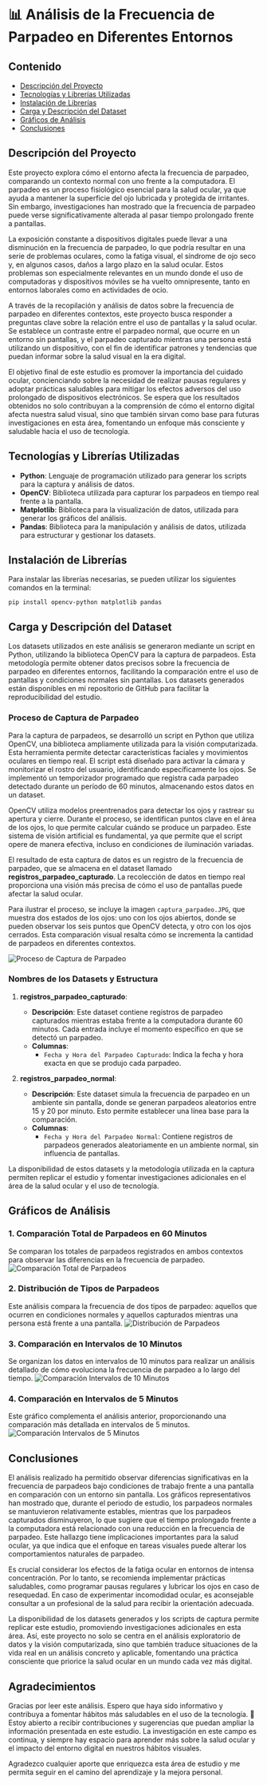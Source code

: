 # 📊 Análisis de la Frecuencia de Parpadeo en Diferentes Entornos

## **Contenido**
- [Descripción del Proyecto](#descripción-del-proyecto)
- [Tecnologías y Librerías Utilizadas](#tecnologías-y-librerías-utilizadas)
- [Instalación de Librerías](#instalación-de-librerías)
- [Carga y Descripción del Dataset](#carga-y-descripción-del-dataset)
- [Gráficos de Análisis](#gráficos-de-análisis)
- [Conclusiones](#conclusiones)

## **Descripción del Proyecto**
Este proyecto explora cómo el entorno afecta la frecuencia de parpadeo, comparando un contexto normal con uno frente a la computadora. El parpadeo es un proceso fisiológico esencial para la salud ocular, ya que ayuda a mantener la superficie del ojo lubricada y protegida de irritantes. Sin embargo, investigaciones han mostrado que la frecuencia de parpadeo puede verse significativamente alterada al pasar tiempo prolongado frente a pantallas.

La exposición constante a dispositivos digitales puede llevar a una disminución en la frecuencia de parpadeo, lo que podría resultar en una serie de problemas oculares, como la fatiga visual, el síndrome de ojo seco y, en algunos casos, daños a largo plazo en la salud ocular. Estos problemas son especialmente relevantes en un mundo donde el uso de computadoras y dispositivos móviles se ha vuelto omnipresente, tanto en entornos laborales como en actividades de ocio.

A través de la recopilación y análisis de datos sobre la frecuencia de parpadeo en diferentes contextos, este proyecto busca responder a preguntas clave sobre la relación entre el uso de pantallas y la salud ocular. Se establece un contraste entre el parpadeo normal, que ocurre en un entorno sin pantallas, y el parpadeo capturado mientras una persona está utilizando un dispositivo, con el fin de identificar patrones y tendencias que puedan informar sobre la salud visual en la era digital.

El objetivo final de este estudio es promover la importancia del cuidado ocular, concienciando sobre la necesidad de realizar pausas regulares y adoptar prácticas saludables para mitigar los efectos adversos del uso prolongado de dispositivos electrónicos. Se espera que los resultados obtenidos no solo contribuyan a la comprensión de cómo el entorno digital afecta nuestra salud visual, sino que también sirvan como base para futuras investigaciones en esta área, fomentando un enfoque más consciente y saludable hacia el uso de tecnología.


## **Tecnologías y Librerías Utilizadas**
- **Python**: Lenguaje de programación utilizado para generar los scripts para la captura y análisis de datos.
- **OpenCV**: Biblioteca utilizada para capturar los parpadeos en tiempo real frente a la pantalla.
- **Matplotlib**: Biblioteca para la visualización de datos, utilizada para generar los gráficos del análisis.
- **Pandas**: Biblioteca para la manipulación y análisis de datos, utilizada para estructurar y gestionar los datasets.

## **Instalación de Librerías**
Para instalar las librerías necesarias, se pueden utilizar los siguientes comandos en la terminal:

```
pip install opencv-python matplotlib pandas

```

## **Carga y Descripción del Dataset**
Los datasets utilizados en este análisis se generaron mediante un script en Python, utilizando la biblioteca OpenCV para la captura de parpadeos. Esta metodología permite obtener datos precisos sobre la frecuencia de parpadeo en diferentes entornos, facilitando la comparación entre el uso de pantallas y condiciones normales sin pantallas. Los datasets generados están disponibles en mi repositorio de GitHub para facilitar la reproducibilidad del estudio.

### Proceso de Captura de Parpadeo
Para la captura de parpadeos, se desarrolló un script en Python que utiliza OpenCV, una biblioteca ampliamente utilizada para la visión computarizada. Esta herramienta permite detectar características faciales y movimientos oculares en tiempo real. El script está diseñado para activar la cámara y monitorizar el rostro del usuario, identificando específicamente los ojos. Se implementó un temporizador programado que registra cada parpadeo detectado durante un período de 60 minutos, almacenando estos datos en un dataset.

OpenCV utiliza modelos preentrenados para detectar los ojos y rastrear su apertura y cierre. Durante el proceso, se identifican puntos clave en el área de los ojos, lo que permite calcular cuándo se produce un parpadeo. Este sistema de visión artificial es fundamental, ya que permite que el script opere de manera efectiva, incluso en condiciones de iluminación variadas.

El resultado de esta captura de datos es un registro de la frecuencia de parpadeo, que se almacena en el dataset llamado **registros_parpadeo_capturado**. La recolección de datos en tiempo real proporciona una visión más precisa de cómo el uso de pantallas puede afectar la salud ocular.

Para ilustrar el proceso, se incluye la imagen `captura_parpadeo.JPG`, que muestra dos estados de los ojos: uno con los ojos abiertos, donde se pueden observar los seis puntos que OpenCV detecta, y otro con los ojos cerrados. Esta comparación visual resalta cómo se incrementa la cantidad de parpadeos en diferentes contextos. 

![Proceso de Captura de Parpadeo](img/captura_parpadeo.jpg)

### Nombres de los Datasets y Estructura
1. **registros_parpadeo_capturado**:
   - **Descripción**: Este dataset contiene registros de parpadeo capturados mientras estaba frente a la computadora durante 60 minutos. Cada entrada incluye el momento específico en que se detectó un parpadeo.
   - **Columnas**: 
     - `Fecha y Hora del Parpadeo Capturado`: Indica la fecha y hora exacta en que se produjo cada parpadeo.

2. **registros_parpadeo_normal**:
   - **Descripción**: Este dataset simula la frecuencia de parpadeo en un ambiente sin pantalla, donde se generan parpadeos aleatorios entre 15 y 20 por minuto. Esto permite establecer una línea base para la comparación.
   - **Columnas**: 
     - `Fecha y Hora del Parpadeo Normal`: Contiene registros de parpadeos generados aleatoriamente en un ambiente normal, sin influencia de pantallas.

La disponibilidad de estos datasets y la metodología utilizada en la captura permiten replicar el estudio y fomentar investigaciones adicionales en el área de la salud ocular y el uso de tecnología.


## **Gráficos de Análisis**

### 1. Comparación Total de Parpadeos en 60 Minutos
Se comparan los totales de parpadeos registrados en ambos contextos para observar las diferencias en la frecuencia de parpadeo.
![Comparación Total de Parpadeos](img/1comparacion_total_parpadeos.png)

### 2. Distribución de Tipos de Parpadeos
Este análisis compara la frecuencia de dos tipos de parpadeo: aquellos que ocurren en condiciones normales y aquellos capturados mientras una persona está frente a una pantalla.
![Distribución de Parpadeos](img/2distribucion_parpadeos.png)

### 3. Comparación en Intervalos de 10 Minutos
Se organizan los datos en intervalos de 10 minutos para realizar un análisis detallado de cómo evoluciona la frecuencia de parpadeo a lo largo del tiempo.
![Comparación Intervalos de 10 Minutos](img/3comparacion_intervalos10min.png)

### 4. Comparación en Intervalos de 5 Minutos
Este gráfico complementa el análisis anterior, proporcionando una comparación más detallada en intervalos de 5 minutos.
![Comparación Intervalos de 5 Minutos](img/4comparacion_intervalos5min.png)


## **Conclusiones**
El análisis realizado ha permitido observar diferencias significativas en la frecuencia de parpadeos bajo condiciones de trabajo frente a una pantalla en comparación con un entorno sin pantalla. Los gráficos representativos han mostrado que, durante el periodo de estudio, los parpadeos normales se mantuvieron relativamente estables, mientras que los parpadeos capturados disminuyeron, lo que sugiere que el tiempo prolongado frente a la computadora está relacionado con una reducción en la frecuencia de parpadeo. Este hallazgo tiene implicaciones importantes para la salud ocular, ya que indica que el enfoque en tareas visuales puede alterar los comportamientos naturales de parpadeo.

Es crucial considerar los efectos de la fatiga ocular en entornos de intensa concentración. Por lo tanto, se recomienda implementar prácticas saludables, como programar pausas regulares y lubricar los ojos en caso de resequedad. En caso de experimentar incomodidad ocular, es aconsejable consultar a un profesional de la salud para recibir la orientación adecuada.

La disponibilidad de los datasets generados y los scripts de captura permite replicar este estudio, promoviendo investigaciones adicionales en esta área. Así, este proyecto no solo se centra en el análisis exploratorio de datos y la visión computarizada, sino que también traduce situaciones de la vida real en un análisis concreto y aplicable, fomentando una práctica consciente que priorice la salud ocular en un mundo cada vez más digital.

## **Agradecimientos**
Gracias por leer este análisis. Espero que haya sido informativo y contribuya a fomentar hábitos más saludables en el uso de la tecnología. 🙏
Estoy abierto a recibir contribuciones y sugerencias que puedan ampliar la información presentada en este estudio. La investigación en este campo es continua, y siempre hay espacio para aprender más sobre la salud ocular y el impacto del entorno digital en nuestros hábitos visuales. 

Agradezco cualquier aporte que enriquezca esta área de estudio y me permita seguir en el camino del aprendizaje y la mejora personal.
